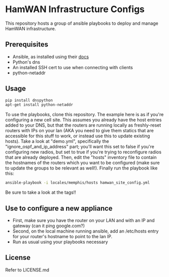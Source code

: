 # HamWAN Infrastructure Configs
This repository hosts a group of ansible playbooks to deploy and manage HamWAN infrastructure.

## Prerequisites
* Ansible, as installed using their [docs](http://docs.ansible.com/intro_installation.html)
* Python's dns
* An installed SSH cert to use when connecting with clients
* python-netaddr

## Usage
```bash
pip install dnspython
apt-get install python-netaddr
```
To use the playbooks, clone this repository. The example here is as if you're configuring a new cell site. This assumes you already have the host entries added to your DNS, but that the routers are running locally as freshly-reset routers with IPs on your lan (AKA you need to give them statics that are accessible for this stuff to work, or instead use this to update existing hosts). Take a look at "demo.yml", specifically the "ignore_ospf_and_ip_address" part; you'll want this set to false if you're configuring new radios, but set to true if you're trying to reconfigure radios that are already deployed. Then, edit the "hosts" inventory file to contain the hostnames of the routers which you want to be configured (make sure to update the groups to be relevant as well!). Finally run the playbook like this:
```bash
ansible-playbook -i locales/memphis/hosts hamwan_site_config.yml
```
Be sure to take a look at the tags!!

## Use to configure a new appliance
* First, make sure you have the router on your LAN and with an IP and gateway (can it ping google.com?)
* Second, on the local machine running ansible, add an /etc/hosts entry for your router's hostname to point to the lan IP.
* Run as usual using your playbooks necessary

## License
Refer to LICENSE.md
